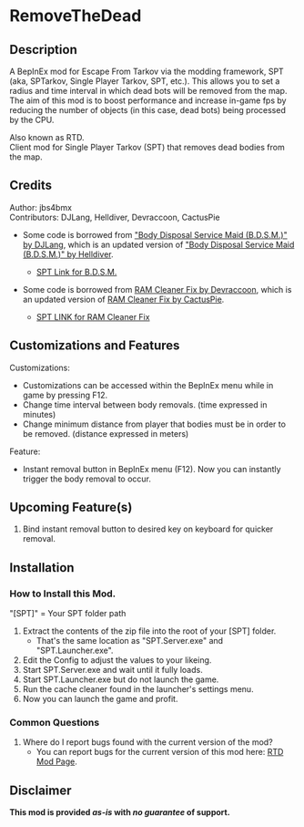 # RemoveTheDead


## Description
A BepInEx mod for Escape From Tarkov via the modding framework, SPT (aka, SPTarkov, Single Player Tarkov, SPT, etc.). This allows you to set a radius and time interval in which dead bots will be removed from the map. The aim of this mod is to boost performance and increase in-game fps by reducing the number of objects (in this case, dead bots) being processed by the CPU. <br>

Also known as RTD. <br>
Client mod for Single Player Tarkov (SPT) that removes dead bodies from the map.


## Credits
Author: jbs4bmx <br>
Contributors: DJLang, Helldiver, Devraccoon, CactusPie
  - Some code is borrowed from ["Body Disposal Service Maid (B.D.S.M.)" by DJLang](https://github.com/KillerDJLang/BDSM), which is an updated version of ["Body Disposal Service Maid (B.D.S.M.)" by Helldiver](https://github.com/Volomon/BDSM).
    - [SPT Link for B.D.S.M.](https://hub.sp-tarkov.com/files/file/1620-b-d-s-m-body-disposal-service-maid/?highlight=Body%20Disposal)

  - Some code is borrowed from [RAM Cleaner Fix by Devraccoon](https://github.com/CactusPie/SPT-RamCleanerInterval), which is an updated version of [RAM Cleaner Fix by CactusPie](https://github.com/CactusPie/SPT-RamCleanerInterval).
    - [SPT LINK for RAM Cleaner Fix](https://hub.sp-tarkov.com/files/file/1827-ram-cleaner-fix/?highlight=RAM%20Cleaner)


## Customizations and Features
Customizations:
  - Customizations can be accessed within the BepInEx menu while in game by pressing F12.
  - Change time interval between body removals. (time expressed in minutes)
  - Change minimum distance from player that bodies must be in order to be removed. (distance expressed in meters)

Feature:
  - Instant removal button in BepInEx menu (F12). Now you can instantly trigger the body removal to occur.


## Upcoming Feature(s)
  1. Bind instant removal button to desired key on keyboard for quicker removal.


## Installation
### How to Install this Mod.
"[SPT]" = Your SPT folder path
   1. Extract the contents of the zip file into the root of your [SPT] folder.
      - That's the same location as "SPT.Server.exe" and "SPT.Launcher.exe".
   2. Edit the Config to adjust the values to your likeing.
   3. Start SPT.Server.exe and wait until it fully loads.
   4. Start SPT.Launcher.exe but do not launch the game.
   5. Run the cache cleaner found in the launcher's settings menu.
   6. Now you can launch the game and profit.

### Common Questions
   1. Where do I report bugs found with the current version of the mod?
      - You can report bugs for the current version of this mod here: [RTD Mod Page]().


## Disclaimer
**This mod is provided _as-is_ with _no guarantee_ of support.**
